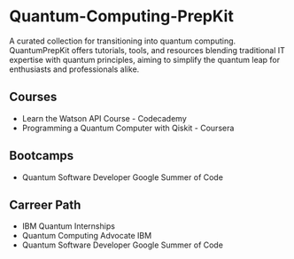 # Quantum-Computing-PrepKit
A curated collection for transitioning into quantum computing. QuantumPrepKit offers tutorials, tools, and resources blending traditional IT expertise with quantum principles, aiming to simplify the quantum leap for enthusiasts and professionals alike.

## Courses
- Learn the Watson API Course - Codecademy
- Programming a Quantum Computer with Qiskit - Coursera

## Bootcamps
- Quantum Software Developer Google Summer of Code

## Carreer Path
- IBM Quantum Internships
- Quantum Computing Advocate IBM
- Quantum Software Developer Google Summer of Code
